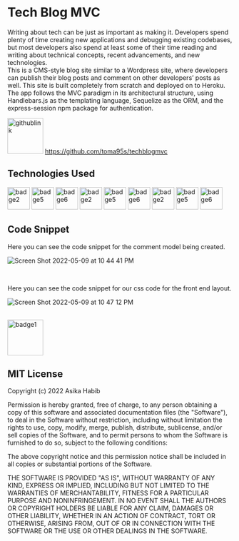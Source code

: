 # Tech Blog MVC
Writing about tech can be just as important as making it. Developers spend plenty of time creating new applications and debugging existing codebases, but most developers also spend at least some of their time reading and writing about technical concepts, recent advancements, and new technologies. 
<br>
This is a CMS-style blog site similar to a Wordpress site, where developers can publish their blog posts and comment on other developers’ posts as well. This site is built completely from scratch and deployed on to Heroku. The app follows the MVC paradigm in its architectural structure, using Handlebars.js as the templating language, Sequelize as the ORM, and the express-session npm package for authentication.


<img width="80" alt = githublink src = https://img.shields.io/badge/-GitHub%20Link-pink> https://github.com/toma95s/techblogmvc 
<br>


<h2> Technologies Used </h2>


<img width="50" alt="badge2" src="https://img.shields.io/badge/-JavaScript-blue">
<img width="50" alt="badge5" src="https://img.shields.io/badge/-Package.Json-yellow"> 
<img width="50" alt="badge6" src="https://img.shields.io/badge/-Heroku-green"> 
<img width="50" alt="badge2" src="https://img.shields.io/badge/-handlebars.js-yellowgreen">
<img width="50" alt="badge5" src="https://img.shields.io/badge/-express--session-red"> 
<img width="50" alt="badge6" src="https://img.shields.io/badge/-MYSQL-blue"> 
<img width="50" alt="badge2" src="https://img.shields.io/badge/-Sequelize-orange">
<img width="50" alt="badge5" src="https://img.shields.io/badge/-express--session-red"> 
<img width="50" alt="badge6" src="https://img.shields.io/badge/-dotenv-ff69b4"> 

<br>

<h2> Code Snippet </h2>

Here you can see the code snippet for the comment model being created. 

![Screen Shot 2022-05-09 at 10 44 41 PM](https://user-images.githubusercontent.com/101033224/167556758-f3dd12d6-4c97-466b-a27d-bf25fd56ab52.png)

<br>

Here you can see the code snippet for our css code for the front end layout.


![Screen Shot 2022-05-09 at 10 47 12 PM](https://user-images.githubusercontent.com/101033224/167557022-9c958662-0183-4ce4-800b-165dd40a5741.png)

<br>

<img width="80" alt="badge1" src="https://img.shields.io/badge/License-MIT-lightgrey">
<h2>MIT License </h2>

Copyright (c) 2022 Asika Habib

Permission is hereby granted, free of charge, to any person obtaining a copy
of this software and associated documentation files (the "Software"), to deal
in the Software without restriction, including without limitation the rights
to use, copy, modify, merge, publish, distribute, sublicense, and/or sell
copies of the Software, and to permit persons to whom the Software is
furnished to do so, subject to the following conditions:

The above copyright notice and this permission notice shall be included in all
copies or substantial portions of the Software.

THE SOFTWARE IS PROVIDED "AS IS", WITHOUT WARRANTY OF ANY KIND, EXPRESS OR
IMPLIED, INCLUDING BUT NOT LIMITED TO THE WARRANTIES OF MERCHANTABILITY,
FITNESS FOR A PARTICULAR PURPOSE AND NONINFRINGEMENT. IN NO EVENT SHALL THE
AUTHORS OR COPYRIGHT HOLDERS BE LIABLE FOR ANY CLAIM, DAMAGES OR OTHER
LIABILITY, WHETHER IN AN ACTION OF CONTRACT, TORT OR OTHERWISE, ARISING FROM,
OUT OF OR IN CONNECTION WITH THE SOFTWARE OR THE USE OR OTHER DEALINGS IN THE
SOFTWARE.
